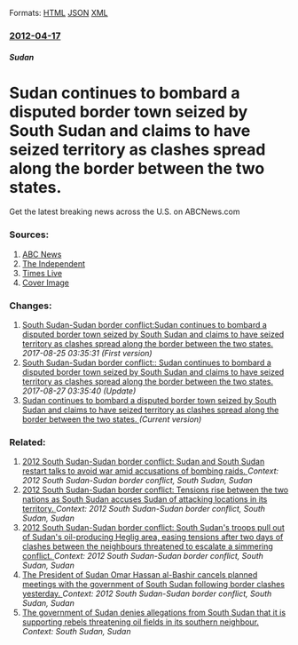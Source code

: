 
Formats: [HTML](/news/2012/04/17/sudan-continues-to-bombard-a-disputed-border-town-seized-by-south-sudan-and-claims-to-have-seized-territory-as-clashes-spread-along-the-bord.html)  [JSON](/news/2012/04/17/sudan-continues-to-bombard-a-disputed-border-town-seized-by-south-sudan-and-claims-to-have-seized-territory-as-clashes-spread-along-the-bord.json)  [XML](/news/2012/04/17/sudan-continues-to-bombard-a-disputed-border-town-seized-by-south-sudan-and-claims-to-have-seized-territory-as-clashes-spread-along-the-bord.xml)  

### [2012-04-17](/news/2012/04/17/index.md)

##### Sudan
# Sudan continues to bombard a disputed border town seized by South Sudan and claims to have seized territory as clashes spread along the border between the two states. 

Get the latest breaking news across the U.S. on ABCNews.com


### Sources:

1. [ABC News](http://abcnews.go.com/US/wireStory/sudan-intensifies-bombing-disputed-town-16151981#.T4zLeqt5GSo)
2. [The Independent](https://www.independent.co.uk/news/world/africa/southern-sudan-stronghold-seized-as-border-clashes-escalate-7648301.html)
3. [Times Live](http://www.timeslive.co.za/news/2012/04/17/khartoum-declares-all-out-war)
3. [Cover Image](http://www.timeslive.co.za/Feeds/Reuters_Images/2011/07/08/south-sudan-independence/ALTERNATES/crop_630x432/south%20sudan%20independence)

### Changes:

1. [South Sudan-Sudan border conflict:Sudan continues to bombard a disputed border town seized by South Sudan and claims to have seized territory as clashes spread along the border between the two states. ](/news/2012/04/17/south-sudanasudan-border-conflict-psudan-continues-to-bombard-a-disputed-border-town-seized-by-south-sudan-and-claims-to-have-seized-terri.md) _2017-08-25 03:35:31 (First version)_
2. [South Sudan-Sudan border conflict:: Sudan continues to bombard a disputed border town seized by South Sudan and claims to have seized territory as clashes spread along the border between the two states. ](/news/2012/04/17/south-sudan-sudan-border-conflict-sudan-continues-to-bombard-a-disputed-border-town-seized-by-south-sudan-and-claims-to-have-seized-terr.md) _2017-08-27 03:35:40 (Update)_
2. [Sudan continues to bombard a disputed border town seized by South Sudan and claims to have seized territory as clashes spread along the border between the two states. ](/news/2012/04/17/sudan-continues-to-bombard-a-disputed-border-town-seized-by-south-sudan-and-claims-to-have-seized-territory-as-clashes-spread-along-the-bord.md) _(Current version)_

### Related:

1. [2012 South Sudan-Sudan border conflict: Sudan and South Sudan restart talks to avoid war amid accusations of bombing raids. ](/news/2012/05/29/2012-south-sudanasudan-border-conflict-sudan-and-south-sudan-restart-talks-to-avoid-war-amid-accusations-of-bombing-raids.md) _Context: 2012 South Sudan-Sudan border conflict, South Sudan, Sudan_
2. [2012 South Sudan-Sudan border conflict: Tensions rise between the two nations as South Sudan accuses Sudan of attacking locations in its territory. ](/news/2012/05/1/2012-south-sudanasudan-border-conflict-tensions-rise-between-the-two-nations-as-south-sudan-accuses-sudan-of-attacking-locations-in-its-t.md) _Context: 2012 South Sudan-Sudan border conflict, South Sudan, Sudan_
3. [2012 South Sudan-Sudan border conflict: South Sudan's troops pull out of Sudan's oil-producing Heglig area, easing tensions after two days of clashes between the neighbours threatened to escalate a simmering conflict. ](/news/2012/03/28/2012-south-sudanasudan-border-conflict-south-sudan-s-troops-pull-out-of-sudan-s-oil-producing-heglig-area-easing-tensions-after-two-days.md) _Context: 2012 South Sudan-Sudan border conflict, South Sudan, Sudan_
4. [The President of Sudan Omar Hassan al-Bashir cancels planned meetings with the government of South Sudan following border clashes yesterday. ](/news/2012/03/27/the-president-of-sudan-omar-hassan-al-bashir-cancels-planned-meetings-with-the-government-of-south-sudan-following-border-clashes-yesterday.md) _Context: 2012 South Sudan-Sudan border conflict, South Sudan, Sudan_
5. [The government of Sudan denies allegations from South Sudan that it is supporting rebels threatening oil fields in its southern neighbour. ](/news/2015/05/25/the-government-of-sudan-denies-allegations-from-south-sudan-that-it-is-supporting-rebels-threatening-oil-fields-in-its-southern-neighbour.md) _Context: South Sudan, Sudan_
